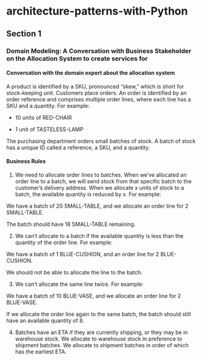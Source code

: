 # architecture-patterns-with-Python


## Section 1

### Domain Modeling: A Conversation with Business Stakeholder on the Allocation System to create services for

#### Conversation with the domain expert about the allocation system
A product is identified by a SKU, pronounced “skew,” which is short for stock-keeping unit. Customers place orders. An order is identified by an order reference and comprises multiple order lines, where each line has a SKU and a quantity. For example:

- 10 units of RED-CHAIR

- 1 unit of TASTELESS-LAMP

The purchasing department orders small batches of stock. A batch of stock has a unique ID called a reference, a SKU, and a quantity.

#### Business Rules
1. We need to allocate order lines to batches. When we’ve allocated an order line to a batch, we will send stock from that specific batch to the customer’s delivery address. When we allocate x units of stock to a batch, the available quantity is reduced by x. For example:

We have a batch of 20 SMALL-TABLE, and we allocate an order line for 2 SMALL-TABLE.

The batch should have 18 SMALL-TABLE remaining.

2. We can’t allocate to a batch if the available quantity is less than the quantity of the order line. For example:

We have a batch of 1 BLUE-CUSHION, and an order line for 2 BLUE-CUSHION.

We should not be able to allocate the line to the batch.

3. We can’t allocate the same line twice. For example:

We have a batch of 10 BLUE-VASE, and we allocate an order line for 2 BLUE-VASE.

If we allocate the order line again to the same batch, the batch should still have an available quantity of 8.

4. Batches have an ETA if they are currently shipping, or they may be in warehouse stock. We allocate to warehouse stock in preference to shipment batches. We allocate to shipment batches in order of which has the earliest ETA.
